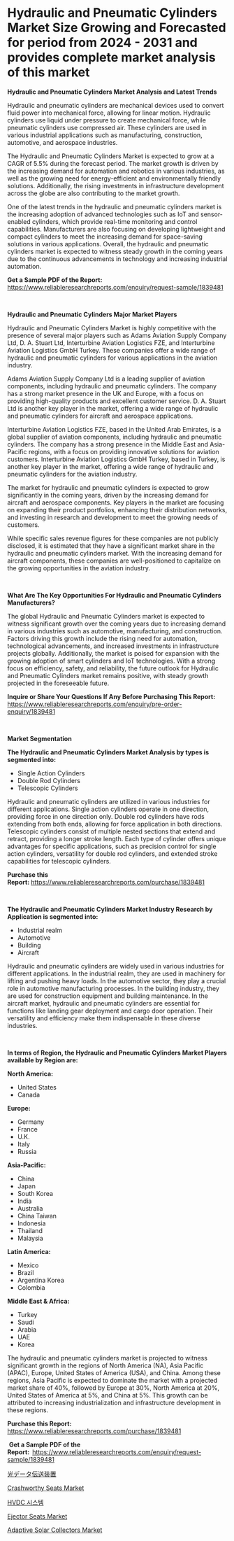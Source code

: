 <p><h1>Hydraulic and Pneumatic Cylinders Market Size Growing and Forecasted for period from 2024 - 2031 and provides complete market analysis of this market</h1></p><p><strong>Hydraulic and Pneumatic Cylinders Market Analysis and Latest Trends</strong></p>
<p><p>Hydraulic and pneumatic cylinders are mechanical devices used to convert fluid power into mechanical force, allowing for linear motion. Hydraulic cylinders use liquid under pressure to create mechanical force, while pneumatic cylinders use compressed air. These cylinders are used in various industrial applications such as manufacturing, construction, automotive, and aerospace industries.</p><p>The Hydraulic and Pneumatic Cylinders Market is expected to grow at a CAGR of 5.5% during the forecast period. The market growth is driven by the increasing demand for automation and robotics in various industries, as well as the growing need for energy-efficient and environmentally friendly solutions. Additionally, the rising investments in infrastructure development across the globe are also contributing to the market growth.</p><p>One of the latest trends in the hydraulic and pneumatic cylinders market is the increasing adoption of advanced technologies such as IoT and sensor-enabled cylinders, which provide real-time monitoring and control capabilities. Manufacturers are also focusing on developing lightweight and compact cylinders to meet the increasing demand for space-saving solutions in various applications. Overall, the hydraulic and pneumatic cylinders market is expected to witness steady growth in the coming years due to the continuous advancements in technology and increasing industrial automation.</p></p>
<p><strong>Get a Sample PDF of the Report:&nbsp;</strong> <a href="https://www.reliableresearchreports.com/enquiry/request-sample/1839481">https://www.reliableresearchreports.com/enquiry/request-sample/1839481</a></p>
<p>&nbsp;</p>
<p><strong>Hydraulic and Pneumatic Cylinders Major Market Players</strong></p>
<p><p>Hydraulic and Pneumatic Cylinders Market is highly competitive with the presence of several major players such as Adams Aviation Supply Company Ltd, D. A. Stuart Ltd, Interturbine Aviation Logistics FZE, and Interturbine Aviation Logistics GmbH Turkey. These companies offer a wide range of hydraulic and pneumatic cylinders for various applications in the aviation industry.</p><p>Adams Aviation Supply Company Ltd is a leading supplier of aviation components, including hydraulic and pneumatic cylinders. The company has a strong market presence in the UK and Europe, with a focus on providing high-quality products and excellent customer service. D. A. Stuart Ltd is another key player in the market, offering a wide range of hydraulic and pneumatic cylinders for aircraft and aerospace applications.</p><p>Interturbine Aviation Logistics FZE, based in the United Arab Emirates, is a global supplier of aviation components, including hydraulic and pneumatic cylinders. The company has a strong presence in the Middle East and Asia-Pacific regions, with a focus on providing innovative solutions for aviation customers. Interturbine Aviation Logistics GmbH Turkey, based in Turkey, is another key player in the market, offering a wide range of hydraulic and pneumatic cylinders for the aviation industry.</p><p>The market for hydraulic and pneumatic cylinders is expected to grow significantly in the coming years, driven by the increasing demand for aircraft and aerospace components. Key players in the market are focusing on expanding their product portfolios, enhancing their distribution networks, and investing in research and development to meet the growing needs of customers.</p><p>While specific sales revenue figures for these companies are not publicly disclosed, it is estimated that they have a significant market share in the hydraulic and pneumatic cylinders market. With the increasing demand for aircraft components, these companies are well-positioned to capitalize on the growing opportunities in the aviation industry.</p></p>
<p>&nbsp;</p>
<p><strong>What Are The Key Opportunities For Hydraulic and Pneumatic Cylinders Manufacturers?</strong></p>
<p><p>The global Hydraulic and Pneumatic Cylinders market is expected to witness significant growth over the coming years due to increasing demand in various industries such as automotive, manufacturing, and construction. Factors driving this growth include the rising need for automation, technological advancements, and increased investments in infrastructure projects globally. Additionally, the market is poised for expansion with the growing adoption of smart cylinders and IoT technologies. With a strong focus on efficiency, safety, and reliability, the future outlook for Hydraulic and Pneumatic Cylinders market remains positive, with steady growth projected in the foreseeable future.</p></p>
<p><strong>Inquire or Share Your Questions If Any Before Purchasing This Report:</strong> <a href="https://www.reliableresearchreports.com/enquiry/pre-order-enquiry/1839481">https://www.reliableresearchreports.com/enquiry/pre-order-enquiry/1839481</a></p>
<p>&nbsp;</p>
<p><strong>Market Segmentation</strong></p>
<p><strong>The Hydraulic and Pneumatic Cylinders Market Analysis by types is segmented into:</strong></p>
<p><ul><li>Single Action Cylinders</li><li>Double Rod Cylinders</li><li>Telescopic Cylinders</li></ul></p>
<p><p>Hydraulic and pneumatic cylinders are utilized in various industries for different applications. Single action cylinders operate in one direction, providing force in one direction only. Double rod cylinders have rods extending from both ends, allowing for force application in both directions. Telescopic cylinders consist of multiple nested sections that extend and retract, providing a longer stroke length. Each type of cylinder offers unique advantages for specific applications, such as precision control for single action cylinders, versatility for double rod cylinders, and extended stroke capabilities for telescopic cylinders.</p></p>
<p><strong>Purchase this Report:&nbsp;</strong><a href="https://www.reliableresearchreports.com/purchase/1839481">https://www.reliableresearchreports.com/purchase/1839481</a></p>
<p>&nbsp;</p>
<p><strong>The Hydraulic and Pneumatic Cylinders Market Industry Research by Application is segmented into:</strong></p>
<p><ul><li>Industrial realm</li><li>Automotive</li><li>Building</li><li>Aircraft</li></ul></p>
<p><p>Hydraulic and pneumatic cylinders are widely used in various industries for different applications. In the industrial realm, they are used in machinery for lifting and pushing heavy loads. In the automotive sector, they play a crucial role in automotive manufacturing processes. In the building industry, they are used for construction equipment and building maintenance. In the aircraft market, hydraulic and pneumatic cylinders are essential for functions like landing gear deployment and cargo door operation. Their versatility and efficiency make them indispensable in these diverse industries.</p></p>
<p>&nbsp;</p>
<p><strong>In terms of Region, the Hydraulic and Pneumatic Cylinders Market Players available by Region are:</strong></p>
<p>
    <p> <strong> North America: </strong>
        <ul>
            <li>United States</li>
            <li>Canada</li>
        </ul>
        </p> 
    <p> <strong> Europe: </strong>
        <ul>
            <li>Germany</li>
            <li>France</li>
            <li>U.K.</li>
            <li>Italy</li>
            <li>Russia</li>
        </ul>
        </p> 
    <p> <strong> Asia-Pacific: </strong>
        <ul>
            <li>China</li>
            <li>Japan</li>
            <li>South Korea</li>
            <li>India</li>
            <li>Australia</li>
            <li>China Taiwan</li>
            <li>Indonesia</li>
            <li>Thailand</li>
            <li>Malaysia</li>
        </ul>
        </p> 
    <p> <strong> Latin America: </strong>
        <ul>
            <li>Mexico</li>
            <li>Brazil</li>
            <li>Argentina Korea</li>
            <li>Colombia</li>
        </ul>
        </p> 
    <p> <strong> Middle East & Africa: </strong>
        <ul>
            <li>Turkey</li>
            <li>Saudi</li>
            <li>Arabia</li>
            <li>UAE</li>
            <li>Korea</li>
        </ul>
    </p>
    </p>
<p><p>The hydraulic and pneumatic cylinders market is projected to witness significant growth in the regions of North America (NA), Asia Pacific (APAC), Europe, United States of America (USA), and China. Among these regions, Asia Pacific is expected to dominate the market with a projected market share of 40%, followed by Europe at 30%, North America at 20%, United States of America at 5%, and China at 5%. This growth can be attributed to increasing industrialization and infrastructure development in these regions.</p></p>
<p><strong>Purchase this Report: </strong><a href="https://www.reliableresearchreports.com/purchase/1839481">https://www.reliableresearchreports.com/purchase/1839481</a></p>
<p>&nbsp;<strong>Get a Sample PDF of the Report:&nbsp;&nbsp;</strong><a href="https://www.reliableresearchreports.com/enquiry/request-sample/1839481">https://www.reliableresearchreports.com/enquiry/request-sample/1839481</a></p>
<p><strong></strong></p>
<p><p><a href="https://medium.com/@silverbeaudinsa406dp355ue/%E6%AC%A1%E3%81%AE%E6%96%87%E7%AB%A0%E3%82%92%E6%97%A5%E6%9C%AC%E8%AA%9E%E3%81%AB%E7%BF%BB%E8%A8%B3%E3%81%97%E3%81%BE%E3%81%99-%E5%85%89%E3%83%87%E3%83%BC%E3%82%BF%E4%BC%9D%E9%80%81%E3%83%87%E3%83%90%E3%82%A4%E3%82%B9%E3%81%AE%E5%B8%82%E5%A0%B4%E3%83%AC%E3%83%9D%E3%83%BC%E3%83%88%E3%81%AF-%E3%81%93%E3%81%AE%E5%B8%82%E5%A0%B4%E3%81%AE%E6%9C%80%E6%96%B0%E3%81%AE%E3%83%88%E3%83%AC%E3%83%B3%E3%83%89%E3%81%A8%E6%88%90%E9%95%B7%E6%A9%9F%E4%BC%9A%E3%82%92%E6%98%8E%E3%82%89%E3%81%8B%E3%81%AB%E3%81%97%E3%81%A6%E3%81%84%E3%81%BE%E3%81%99-bc25095380e4">光データ伝送装置</a></p><p><a href="https://github.com/eeaveuhhh/Market-Research-Report-List-1/blob/main/crashworthy-seats-market.md">Crashworthy Seats Market</a></p><p><a href="https://medium.com/@do_trejo/hvdc-%EC%8B%9C%EC%8A%A4%ED%85%9C-%EC%8B%9C%EC%9E%A5-%EC%A0%90%EC%9C%A0%EC%9C%A8-%EB%B3%80%ED%99%94-%EB%B0%8F-%EC%8B%9C%EC%9E%A5-%EC%84%B1%EC%9E%A5-%EC%B6%94%EC%9D%B4-2024-2031-2eb37da94125">HVDC 시스템</a></p><p><a href="https://github.com/brentleyjimmiealvaradoz4l1rea/Market-Research-Report-List-1/blob/main/ejector-seats-market.md">Ejector Seats Market</a></p><p><a href="https://view.publitas.com/reportprime-1/adaptive-solar-collectors-market-size-evaluating-its-market-trends-growth-and-projections-2023-2030/">Adaptive Solar Collectors Market</a></p></p>